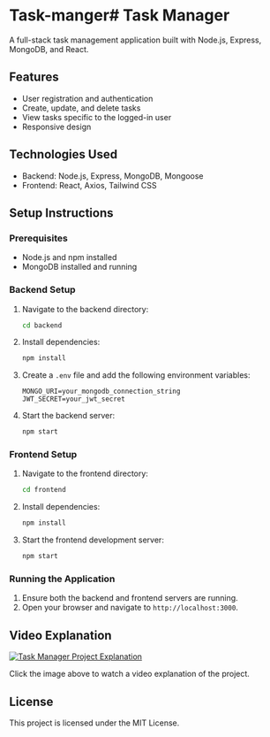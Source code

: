 # Task-manger# Task Manager

A full-stack task management application built with Node.js, Express, MongoDB, and React.

## Features

- User registration and authentication
- Create, update, and delete tasks
- View tasks specific to the logged-in user
- Responsive design

## Technologies Used

- Backend: Node.js, Express, MongoDB, Mongoose
- Frontend: React, Axios, Tailwind CSS

## Setup Instructions

### Prerequisites

- Node.js and npm installed
- MongoDB installed and running

### Backend Setup

1. Navigate to the backend directory:
    ```sh
    cd backend
    ```

2. Install dependencies:
    ```sh
    npm install
    ```

3. Create a `.env` file and add the following environment variables:
    ```env
    MONGO_URI=your_mongodb_connection_string
    JWT_SECRET=your_jwt_secret
    ```

4. Start the backend server:
    ```sh
    npm start
    ```

### Frontend Setup

1. Navigate to the frontend directory:
    ```sh
    cd frontend
    ```

2. Install dependencies:
    ```sh
    npm install
    ```

3. Start the frontend development server:
    ```sh
    npm start
    ```

### Running the Application

1. Ensure both the backend and frontend servers are running.
2. Open your browser and navigate to `http://localhost:3000`.

## Video Explanation

[![Task Manager Project Explanation]()](https://www.youtube.com/watch?v=nbaqTQvXpt4)

Click the image above to watch a video explanation of the project.

## License

This project is licensed under the MIT License.
